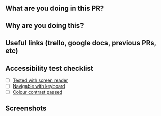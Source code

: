 <!-- all sections optional, delete any you don't need -->
## What are you doing in this PR?

<!--
This pr adds a widget to the doogle so that we can buy a sub from any page in one click
For detailed changes see the inline self-review comments.
-->

## Why are you doing this?

<!--
Remember, PRs are documentation for future contributors.
-->

## Useful links (trello, google docs, previous PRs, etc)

<!-- trello -->

## Accessibility test checklist
 - [ ] [Tested with screen reader](https://accessibility.gutools.co.uk/testing/web/screen-readers/)
 - [ ] [Navigable with keyboard](https://accessibility.gutools.co.uk/testing/web/keyboard-navigation/)
 - [ ] [Colour contrast passed](https://accessibility.gutools.co.uk/testing/web/colour-contrast/)

## Screenshots

